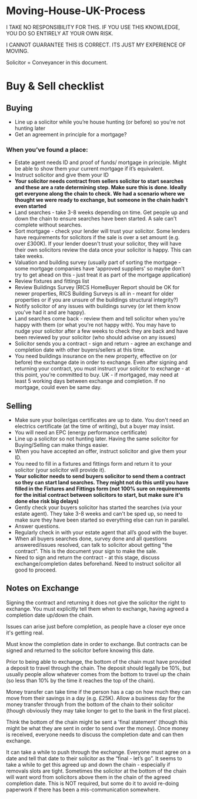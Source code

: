 # Moving-House-UK-Process

I TAKE NO RESPONSIBILITY FOR THIS. IF YOU USE THIS KNOWLEDGE, YOU DO SO ENTIRELY AT YOUR OWN RISK.

I CANNOT GUARANTEE THIS IS CORRECT. ITS JUST MY EXPERIENCE OF MOVING.

Solicitor = Conveyancer in this document.

# Buy & Sell checklist

## Buying


- Line up a solicitor while you’re house hunting (or before) so you're not hunting later
- Get an agreement in principle for a mortgage?

### When you’ve found a place:

- Estate agent needs ID and proof of funds/ mortgage in principle. Might be able to show them your current mortgage if it’s equivalent.
- Instruct solicitor and give them your ID
- **Your solicitor needs contract from sellers solicitor to start searches and these are a rate determining step. Make sure this is done. Ideally get everyone along the chain to check. We had a scenario where we thought we were ready to exchange, but someone in the chain hadn't even started**
- Land searches - take 3-8 weeks depending on time. Get people up and down the chain to ensure searches have been started. A sale can't complete without searches.
- Sort mortgage - check your lender will trust your solicitor. Some lenders have requirements for solicitors if the sale is over a set amount (e.g. over £300K). If your lender doesn't trust your solicitor, they will have their own solicitors review the data once your solicitor is happy. This can take weeks.
- Valuation and building survey (usually part of sorting the mortgage - some mortgage companies have 'approved suppliers' so maybe don't try to get ahead on this - just treat it as part of the mortgage application)
- Review fixtures and fittings list
- Review Buildings Survey (RICS HomeBuyer Report should be OK for newer properties, RICS Building Surveys is all in - meant for older properties or if you are unsure of the buildings structural integrity?)
- Notify solicitor of any issues with buildings survey (or let them know you've had it and are happy).
- Land searches come back - review them and tell solicitor when you’re happy with them (or what you're not happy with). You may have to nudge your solicitor after a few weeks to check they are back and have been reviewed by your solicitor (who should advise on any issues)
- Solicitor sends you a contract - sign and return - agree an exchange and completion date with other buyers/sellers at this time.
- You need buildings insurance on the new property, effective on (or before) the exchange date in order to exchange.
Even after signing and returning your contract, you must instruct your solicitor to exchange - at this point, you’re committed to buy. UK - if mortgaged, may need at least 5 working days between exchange and completion. If no mortgage, could even be same day.



## Selling
- Make sure your boiler/gas certificates are up to date. You don't need an electrics certificate (at the time of writing), but a buyer may insist.
- You will need an EPC (energy performance certificate)
- Line up a solicitor so not hunting later. Having the same solicitor for Buying/Selling can make things easier.
- When you have accepted an offer, instruct solicitor and give them your ID.
- You need to fill in a fixtures and fittings form and return it to your solicitor (your solicitor will provide it).
- **Your solicitor needs to send buyers solicitor to send them a contract so they can start land searches. They might not do this until you have filled in the Fixtures and Fittings form (not 100% sure on requirements for the initial contract between solicitors to start, but make sure it's done else risk big delays)**
- Gently check your buyers solicitor has started the searches (via your estate agent). They take 3-8 weeks and can't be sped up, so need to make sure they have been started so everything else can run in parallel.
- Answer questions.
- Regularly check in with your estate agent that all’s good with the buyer.
- When all buyers searches done, survey done and all questions answered/issues resolved, can talk to solicitor about getting "the contract". This is the document your sign to make the sale.
- Need to sign and return the contract - at this stage, discuss exchange/completion dates beforehand. Need to instruct solicitor all good to proceed.




## Notes on Exchange

Signing the contract and returning it does not give the solicitor the right to exchange. You must explicitly tell them when to exchange, having agreed a completion date up/down the chain.

Issues can arise just before completion, as people have a closer eye once it's getting real.

Must know the completion date in order to exchange. But contracts can be signed and returned to the solicitor before knowing this date.

Prior to being able to exchange, the bottom of the chain must have provided a deposit to travel through the chain. The deposit should legally be 10%, but usually people allow whatever comes from the bottom to travel up the chain (so less than 10% by the time it reaches the top of the chain). 

Money transfer can take time if the person has a cap on how much they can move from their savings in a day (e.g. £25K). Allow a business day for the money transfer through from the bottom of the chain to their solicitor (though obviously they may take longer to get to the bank in the first place).

Think the bottom of the chain might be sent a 'final statement' (though this might be what they are sent in order to send over the money). Once money is received, everyone needs to discuss the completion date and can then exchange.

It can take a while to push through the exchange. Everyone must agree on a date and tell that date to their solicitor as the “final - let’s go”. It seems to take a while to get this agreed up and down the chain - especially if removals slots are tight. Sometimes the solicitor at the bottom of the chain will want word from solicitors above them in the chain of the agreed completion date. This is NOT required, but some do it to avoid re-doing paperwork if there has been a mis-communication somewhere.

